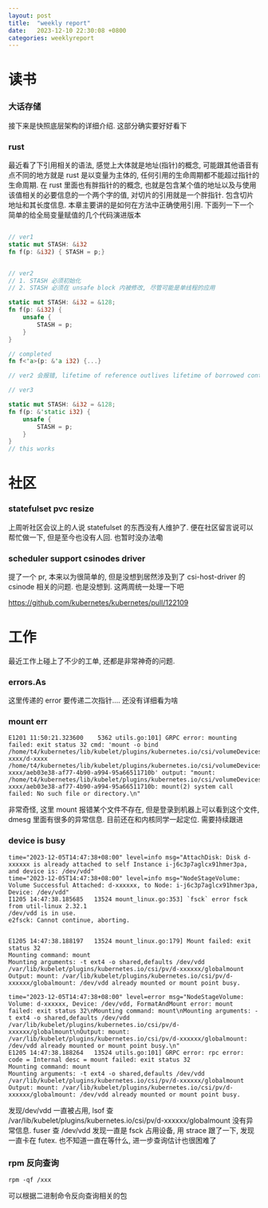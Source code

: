 ```yaml
---
layout: post
title:  "weekly report"
date:   2023-12-10 22:30:08 +0800
categories: weeklyreport
---
```



# 读书

### 大话存储

接下来是快照底层架构的详细介绍. 这部分确实要好好看下

### rust

最近看了下引用相关的语法, 感觉上大体就是地址(指针)的概念, 可能跟其他语音有点不同的地方就是 rust 是以变量为主体的, 任何引用的生命周期都不能超过指针的生命周期. 在 rust 里面也有胖指针的的概念, 也就是包含某个值的地址以及与使用该值相关的必要信息的一个两个字的值, 对切片的引用就是一个胖指针. 包含切片地址和其长度信息. 本章主要讲的是如何在方法中正确使用引用. 下面列一下一个简单的给全局变量赋值的几个代码演进版本

```rust

// ver1
static mut STASH: &i32
fn f(p: &i32) { STASH = p;}


// ver2 
// 1. STASH 必须初始化
// 2. STASH 必须在 unsafe block 内被修改, 尽管可能是单线程的应用

static mut STASH: &i32 = &128;
fn f(p: &i32) {
    unsafe {
        STASH = p;
    }
}

// completed
fn f<'a>(p: &'a i32) {...}

// ver2 会报错, lifetime of reference outlives lifetime of borrowed content...

// ver3

static mut STASH: &i32 = &128;
fn f(p: &'static i32) {
    unsafe {
        STASH = p;
    }
}
// this works

```

# 社区

### statefulset pvc resize

上周听社区会议上的人说 statefulset 的东西没有人维护了. 便在社区留言说可以帮忙做一下, 但是至今也没有人回. 也暂时没办法嘞

### scheduler support csinodes driver

提了一个 pr, 本来以为很简单的, 但是没想到居然涉及到了 csi-host-driver 的 csinode 相关的问题. 也是没想到. 这两周统一处理一下吧

https://github.com/kubernetes/kubernetes/pull/122109


# 工作

最近工作上碰上了不少的工单, 还都是非常神奇的问题.

### errors.As

这里传递的 error 要传递二次指针.... 还没有详细看为啥


### mount err

```
E1201 11:50:21.323600    5362 utils.go:101] GRPC error: mounting failed: exit status 32 cmd: 'mount -o bind /home/t4/kubernetes/lib/kubelet/plugins/kubernetes.io/csi/volumeDevices/staging/d-xxxx/d-xxxx /home/t4/kubernetes/lib/kubelet/plugins/kubernetes.io/csi/volumeDevices/publish/d-xxxx/aeb03e38-af77-4b90-a994-95a66511710b' output: "mount: /home/t4/kubernetes/lib/kubelet/plugins/kubernetes.io/csi/volumeDevices/publish/d-xxxx/aeb03e38-af77-4b90-a994-95a66511710b: mount(2) system call failed: No such file or directory.\n"
```
非常奇怪, 这里 mount 报错某个文件不存在, 但是登录到机器上可以看到这个文件, dmesg 里面有很多的异常信息. 目前还在和内核同学一起定位. 需要持续跟进

### device is busy

```
time="2023-12-05T14:47:38+08:00" level=info msg="AttachDisk: Disk d-xxxxxx is already attached to self Instance i-j6c3p7aglcx91hmer3pa, and device is: /dev/vdd"
time="2023-12-05T14:47:38+08:00" level=info msg="NodeStageVolume: Volume Successful Attached: d-xxxxxx, to Node: i-j6c3p7aglcx91hmer3pa, Device: /dev/vdd"
I1205 14:47:38.185685   13524 mount_linux.go:353] `fsck` error fsck from util-linux 2.32.1
/dev/vdd is in use.
e2fsck: Cannot continue, aborting.


E1205 14:47:38.188197   13524 mount_linux.go:179] Mount failed: exit status 32
Mounting command: mount
Mounting arguments: -t ext4 -o shared,defaults /dev/vdd /var/lib/kubelet/plugins/kubernetes.io/csi/pv/d-xxxxxx/globalmount
Output: mount: /var/lib/kubelet/plugins/kubernetes.io/csi/pv/d-xxxxxx/globalmount: /dev/vdd already mounted or mount point busy.

time="2023-12-05T14:47:38+08:00" level=error msg="NodeStageVolume: Volume: d-xxxxxx, Device: /dev/vdd, FormatAndMount error: mount failed: exit status 32\nMounting command: mount\nMounting arguments: -t ext4 -o shared,defaults /dev/vdd /var/lib/kubelet/plugins/kubernetes.io/csi/pv/d-xxxxxx/globalmount\nOutput: mount: /var/lib/kubelet/plugins/kubernetes.io/csi/pv/d-xxxxxx/globalmount: /dev/vdd already mounted or mount point busy.\n"
E1205 14:47:38.188264   13524 utils.go:101] GRPC error: rpc error: code = Internal desc = mount failed: exit status 32
Mounting command: mount
Mounting arguments: -t ext4 -o shared,defaults /dev/vdd /var/lib/kubelet/plugins/kubernetes.io/csi/pv/d-xxxxxx/globalmount
Output: mount: /var/lib/kubelet/plugins/kubernetes.io/csi/pv/d-xxxxxx/globalmount: /dev/vdd already mounted or mount point busy.
```
发现/dev/vdd 一直被占用, lsof 查 /var/lib/kubelet/plugins/kubernetes.io/csi/pv/d-xxxxxx/globalmount 没有异常信息. fuser 查 /dev/vdd 发现一直是 fsck 占用设备, 用 strace 跟了一下, 发现一直卡在 futex. 也不知道一直在等什么, 进一步查询估计也很困难了


### rpm 反向查询

```
rpm -qf /xxx
```

可以根据二进制命令反向查询相关的包
